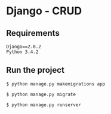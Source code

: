 # Django - CRUD 

## Requirements
```
Django==2.0.2
Python 3.4.2
```
## Run the project
```
$ python manage.py makemigrations app

$ python manage.py migrate

$ python manage.py runserver
```
